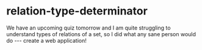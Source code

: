 # relation-type-determinator
We have an upcoming quiz tomorrow and I am quite struggling to understand types of relations of a set, so I did what any sane person would do --- create a web application!
